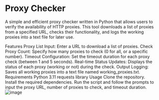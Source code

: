 # Proxy Checker
A simple and efficient proxy checker written in Python that allows users to verify the availability of HTTP proxies. This tool downloads a list of proxies from a specified URL, checks their functionality, and logs the working proxies into a text file for later use.

Features
Proxy List Input: Enter a URL to download a list of proxies.
Check Proxy Count: Specify how many proxies to check (0 for all, or a specific number).
Timeout Configuration: Set the timeout duration for each proxy check (between 1 and 5 seconds).
Real-time Status Updates: Displays the status of each proxy (working or not) during the check.
Output Logging: Saves all working proxies into a text file named working_proxies.txt.
Requirements
Python 3.11
requests library
Usage
Clone the repository.
Install the required dependencies.
Run the script and follow the prompts to input the proxy URL, number of proxies to check, and timeout duration.
![image](https://github.com/user-attachments/assets/f7ef4d9a-9afd-4620-8f9b-53b60f04e9e6)
